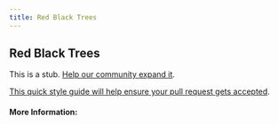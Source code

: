 ```yaml
---
title: Red Black Trees
---
```


## Red Black Trees

This is a stub. [Help our community expand it](https://github.com/freecodecamp/guides/tree/master/src/pages/articles/computer-science/algorithms/red-black-trees/index.md).

[This quick style guide will help ensure your pull request gets accepted](https://github.com/freeCodeCamp/guides/blob/master/README.md).

<!-- The article goes here, in GitHub-flavored Markdown. Feel free to add YouTube videos, images, and CodePen/JSBin embeds  -->

#### More Information:
<!-- Please add any articles you think might be helpful to read before writing the article -->


